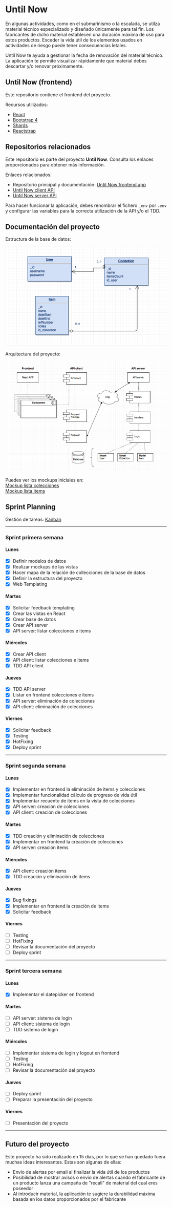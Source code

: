 # Until Now 
En algunas actividades, como en el submarinismo o la escalada, se utilza material técnico especializado y diseñado únicamente para tal fin. Los fabricantes de dicho material establecen una duración máxima de uso para estos productos. Exceder la vida útil de los elementos usados en actividades de riesgo puede tener consecuencias letales.

Until Now te ayuda a gestionar la fecha de renovación del material técnico. La aplicación te permite visualizar rápidamente que material debes descartar y/o renovar próximamente.


## Until Now (frontend) 
Este repositorio contiene el frontend del proyecto.  

Recursos utilizados:
* [React](https://github.com/facebook/create-react-app) 
* [Bootstrap 4](https://getbootstrap.com) 
* [Shards](https://designrevision.com/downloads/shards/) 
* [Reactstrap](https://reactstrap.github.io) 


## Repositorios relacionados 
Este repositorio es parte del proyecto **Until Now**. Consulta los enlaces proporcionados para obtener más información.   

Enlaces relacionados:
* Repositorio principal y documentación: [Until Now frontend app](https://github.com/didaquis/until-now-frontend) 
* [Until Now client API](https://github.com/didaquis/until-now-client-api) 
* [Until Now server API](https://github.com/didaquis/until-now-server-api) 

Para hacer funcionar la aplicación, debes renombrar el fichero `_env` por `.env` y configurar las variables para la correcta utilización de la API y/o el TDD. 


## Documentación del proyecto 
Estructura de la base de datos:  

![Base de datos](documentation/database.png)  

Arquitectura del proyecto:  

![Arquitectura](documentation/main.png)  

Puedes ver los mockups iniciales en:  
[Mockup lista colecciones](documentation/mockup_1.png)  
[Mockup lista items](documentation/mockup_2.png)  

## Sprint Planning
Gestión de tareas: [Kanban](https://trello.com/b/x0Vl2LAY/until-now)  

------ 

### Sprint primera semana
#### Lunes
- [x] Definir modelos de datos
- [x] Realizar mockups de las vistas
- [x] Hacer mapa de la relación de collecciones de la base de datos
- [x] Definir la estructura del proyecto
- [x] Web Templating
#### Martes
- [x] Solicitar feedback templating
- [x] Crear las vistas en React
- [x] Crear base de datos
- [x] Crear API server
- [x] API server: listar colecciones e items
#### Miércoles
- [x] Crear API client
- [x] API client: listar colecciones e items
- [x] TDD API client
#### Jueves
- [x] TDD API server
- [x] Listar en frontend colecciones e items
- [x] API server: eliminación de colecciones
- [x] API client: eliminación de colecciones
#### Viernes
- [x] Solicitar feedback
- [x] Testing
- [x] HotFixing
- [x] Deploy sprint
------
### Sprint segunda semana
#### Lunes
- [x] Implementar en frontend la eliminación de items y colecciones
- [x] Implementar funcionalidad cálculo de progreso de vida útil
- [x] Implementar recuento de items en la vista de colecciones
- [x] API server: creación de colecciones
- [x] API client: creación de colecciones
#### Martes
- [x] TDD creación y eliminación de colecciones
- [x] Implementar en frontend la creación de colecciones
- [x] API server: creación items
#### Miércoles
- [x] API client: creación items
- [x] TDD creación y eliminación de items
#### Jueves
- [x] Bug fixings
- [x] Implementar en frontend la creación de items
- [x] Solicitar feedback
#### Viernes
- [ ] Testing
- [ ] HotFixing
- [ ] Revisar la documentación del proyecto
- [ ] Deploy sprint
------
### Sprint tercera semana
#### Lunes
- [x] Implementar el datepicker en frontend
#### Martes
- [ ] API server: sistema de login
- [ ] API client: sistema de login
- [ ] TDD sistema de login
#### Miércoles
- [ ] Implementar sistema de login y logout en frontend
- [ ] Testing
- [ ] HotFixing
- [ ] Revisar la documentación del proyecto
#### Jueves
- [ ] Deploy sprint
- [ ] Preparar la presentación del proyecto
#### Viernes
- [ ] Presentación del proyecto
------  

## Futuro del proyecto  
Este proyecto ha sido realizado en 15 días, por lo que se han quedado fuera muchas ideas interesantes. Estas son algunas de ellas: 
* Envío de alertas por email al finalizar la vida útil de los productos 
* Posibilidad de mostrar avisos o envío de alertas cuando el fabricante de un producto lanza una campaña de "recall" de material del cual eres poseedor 
* Al introducir material, la aplicación te sugiere la durabilidad máxima basada en los datos proporcionados por el fabricante 